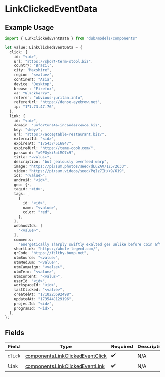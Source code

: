 # LinkClickedEventData

## Example Usage

```typescript
import { LinkClickedEventData } from "dub/models/components";

let value: LinkClickedEventData = {
  click: {
    id: "<id>",
    url: "https://short-term-stool.biz",
    country: "Brazil",
    city: "Maxshire",
    region: "<value>",
    continent: "Asia",
    device: "Desktop",
    browser: "Firefox",
    os: "Blackberry",
    referer: "obvious-puritan.info",
    refererUrl: "https://dense-eyebrow.net",
    ip: "171.73.47.76",
  },
  link: {
    id: "<id>",
    domain: "unfortunate-incandescence.biz",
    key: "<key>",
    url: "https://acceptable-restaurant.biz/",
    externalId: "<id>",
    expiresAt: "1754374516847",
    expiredUrl: "https://tame-cook.com/",
    password: "x9PGykiRoLMO7x9",
    title: "<value>",
    description: "but jealously overfeed warp",
    image: "https://picsum.photos/seed/dLuZAV/185/2633",
    video: "https://picsum.videos/seed/PqIz7IH/49/619",
    ios: "<value>",
    android: "<id>",
    geo: {},
    tagId: "<id>",
    tags: [
      {
        id: "<id>",
        name: "<value>",
        color: "red",
      },
    ],
    webhookIds: [
      "<value>",
    ],
    comments:
      "energetically sharply swiftly exalted gee unlike before coin after kindheartedly whereas obvious matter",
    shortLink: "https://whole-legend.com/",
    qrCode: "https://filthy-bump.net",
    utmSource: "<value>",
    utmMedium: "<value>",
    utmCampaign: "<value>",
    utmTerm: "<value>",
    utmContent: "<value>",
    userId: "<id>",
    workspaceId: "<id>",
    lastClicked: "<value>",
    createdAt: "1710223692498",
    updatedAt: "1735441129196",
    projectId: "<id>",
    programId: "<id>",
  },
};
```

## Fields

| Field                                                                                | Type                                                                                 | Required                                                                             | Description                                                                          |
| ------------------------------------------------------------------------------------ | ------------------------------------------------------------------------------------ | ------------------------------------------------------------------------------------ | ------------------------------------------------------------------------------------ |
| `click`                                                                              | [components.LinkClickedEventClick](../../models/components/linkclickedeventclick.md) | :heavy_check_mark:                                                                   | N/A                                                                                  |
| `link`                                                                               | [components.LinkClickedEventLink](../../models/components/linkclickedeventlink.md)   | :heavy_check_mark:                                                                   | N/A                                                                                  |